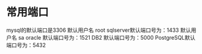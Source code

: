 # 常用端口

mysql的默认端口是3306 默认用户名 root
sqlserver默认端口号为：1433 默认用户名 sa
oracle 默认端口号为：1521
DB2 默认端口号为：5000
PostgreSQL默认端口号为：5432
